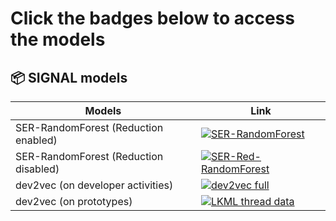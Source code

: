 # Click the badges below to access the models

## 📦 SIGNAL models

| Models    | Link |
|-------------|------|
| SER-RandomForest (Reduction enabled)  | [![SER-RandomForest](https://img.shields.io/badge/pkl-file-blue.svg)](ser-red-rf-model.pkl) |
| SER-RandomForest (Reduction disabled)  | [![SER-Red-RandomForest](https://img.shields.io/badge/pkl-file-blue.svg)](ser-rf-model.pkl) |
| dev2vec (on developer activities)  | [![dev2vec full](https://img.shields.io/badge/pkl-file-blue.svg)](dev2vec-model-activity.pkl) |
| dev2vec (on prototypes) | [![LKML thread data](https://img.shields.io/badge/pkl-file-blue.svg)](dev2vec-model-prototype.pkl) |


